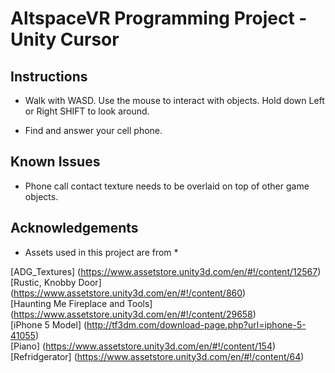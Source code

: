 # AltspaceVR Programming Project - Unity Cursor

## Instructions

- Walk with WASD. Use the mouse to interact with objects. Hold down Left or Right SHIFT to look around.

- Find and answer your cell phone.
   
## Known Issues

- Phone call contact texture needs to be overlaid on top of other game objects.

## Acknowledgements

* Assets used in this project are from *

[ADG_Textures] (https://www.assetstore.unity3d.com/en/#!/content/12567) <br/>
[Rustic, Knobby Door] (https://www.assetstore.unity3d.com/en/#!/content/860) <br/>
[Haunting Me Fireplace and Tools] (https://www.assetstore.unity3d.com/en/#!/content/29658) <br/>
[iPhone 5 Model] (http://tf3dm.com/download-page.php?url=iphone-5-41055) <br/>
[Piano] (https://www.assetstore.unity3d.com/en/#!/content/154) <br/>
[Refridgerator] (https://www.assetstore.unity3d.com/en/#!/content/64) 


